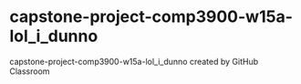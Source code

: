 # capstone-project-comp3900-w15a-lol_i_dunno
capstone-project-comp3900-w15a-lol_i_dunno created by GitHub Classroom
